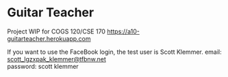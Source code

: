Guitar Teacher
====

Project WIP for COGS 120/CSE 170
https://a10-guitarteacher.herokuapp.com

If you want to use the FaceBook login, the test user is Scott Klemmer.
email: scott_lgzxpak_klemmer@tfbnw.net	
password: scott klemmer
